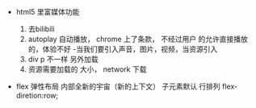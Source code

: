 - html5 里富媒体功能
   1. 去bilibili
   2. autoplay 自动播放， chrome 上了条款， 不经过用户
   的允许直接播放的，体验不好
-当我们要引入声音，图片，视频，当资源引入
   1. div p 不一样 另外加载
   2. 资源需要加载的 大小， network 下载

- flex 弹性布局 内部全新的宇宙（新的上下文）
   子元素默认  行排列 flex-diretion:row;